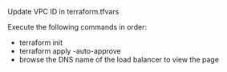 Update VPC ID in terraform.tfvars

Execute the following commands in order:

- terraform init
- terraform apply -auto-approve
- browse the DNS name of the load balancer to view the page
